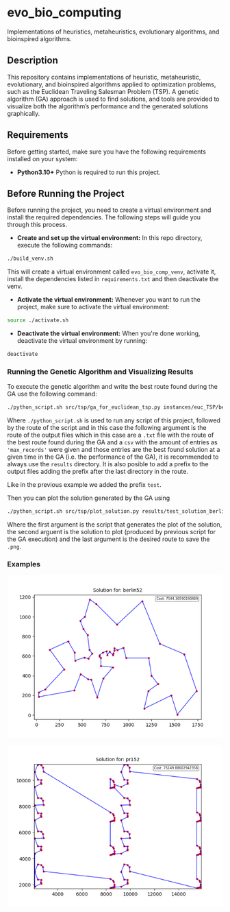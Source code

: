 # evo_bio_computing
Implementations of heuristics, metaheuristics, evolutionary algorithms, and
bioinspired algorithms.

## Description
This repository contains implementations of heuristic, metaheuristic,
evolutionary, and bioinspired algorithms applied to optimization problems,
such as the Euclidean Traveling Salesman Problem (TSP). A genetic
algorithm (GA) approach is used to find solutions, and tools are provided
to visualize both the algorithm’s performance and the generated solutions
graphically.

## Requirements

Before getting started, make sure you have the following requirements
installed on your system:

- **Python3.10+** Python is required to run this project.


## Before Running the Project

Before running the project, you need to create a virtual environment and
install the required dependencies. The following steps will guide you
through this process.

- **Create and set up the virtual environment:** In this repo directory,
execute the following commands:

```bash
./build_venv.sh
```

This will create a virtual environment called `evo_bio_comp_venv`, activate it,
install the dependencies listed in `requirements.txt` and then deactivate the venv.

- **Activate the virtual environment:** Whenever you want to run the project,
make sure to activate the virtual environment:

```bash
source ./activate.sh
```

- **Deactivate the virtual environment:** When you're done working, deactivate
the virtual environment by running:

```bash
deactivate
```

### Running the Genetic Algorithm and Visualizing Results

To execute the genetic algorithm and write the best route found during the GA
use the following command:

```bash
./python_script.sh src/tsp/ga_for_euclidean_tsp.py instances/euc_TSP/berlin52.tsp results/test "{'pop_size': 20, 'gens': 20, 'seed': None, 'mutation_proba': 0.01, 'replacement': 'full_gen_replacement_elitist', 'local_s_iters': 3, 'max_records': 5000}"
```

Where `./python_script.sh` is used to run any script of this project, followed by the
route of the script and in this case the following argument is the route of the output files which in
this case are a `.txt` file with the route of the best route found during the GA and a `csv` with
the amount of entries as `'max_records'` were given and those entries are the best found solution
at a given time in the GA (i.e. the performance of the GA), it is recommended to always use the `results`
directory. It is also posible to add a prefix to the output files adding the prefix after the last
directory in the route.

Like in the previous example we added the prefix `test`.

Then you can plot the solution generated by the GA using

```bash
./python_script.sh src/tsp/plot_solution.py results/test_solution_berlin52.txt results/test
```
Where the first argument is the script that generates the plot of the solution,
the second arguent is the solution to plot (produced by previous script for the GA execution)
and the last argument is the desired route to save the `.png`.

### Examples


![Performance plot berlin52](results/output_sample_berlin52.png)

![Performance plot pr152](results/output_sample_pr152.png)
